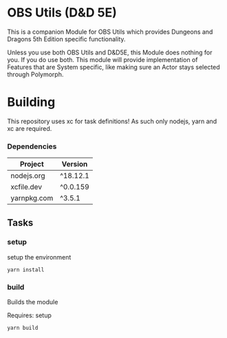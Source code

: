 # OBS Utils (D&D 5E)

This is a companion Module for OBS Utils which provides Dungeons and Dragons 5th Edition specific functionality.

Unless you use both OBS Utils and D&D5E, this Module does nothing for you.
If you do use both. This module will provide implementation of Features that are System specific, like making sure an Actor stays selected through Polymorph.

# Building

This repository uses xc for task definitions! As such only nodejs, yarn and xc are required.

### Dependencies
| Project     | Version  |
|-------------|----------|
| nodejs.org  | ^18.12.1 |
| xcfile.dev  | ^0.0.159 |
| yarnpkg.com | ^3.5.1   |

## Tasks

### setup

setup the environment

```
yarn install
```

### build

Builds the module

Requires: setup

```
yarn build
```